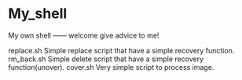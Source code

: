 My_shell
====

My own shell —— welcome give advice to me!

replace.sh	Simple replace script that have a simple recovery function.
rm_back.sh	Simple delete script that have a simple recovery function(unover).
cover.sh	Very simple script to process image.
